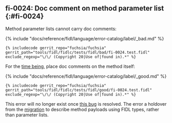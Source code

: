 ## fi-0024: Doc comment on method parameter list {:#fi-0024}

Method parameter lists cannot carry doc comments:

{% include "docs/reference/fidl/language/error-catalog/label/_bad.md" %}

```fidl
{% includecode gerrit_repo="fuchsia/fuchsia" gerrit_path="tools/fidl/fidlc/tests/fidl/bad/fi-0024.test.fidl" exclude_regexp="\/\/ (Copyright 20|Use of|found in).*" %}
```

<!-- TODO(https://fxbug.dev/42062042): Remove this error once this bug is resolved -->
For the [time being][fxbug-110654], place doc comments on the method itself:

{% include "docs/reference/fidl/language/error-catalog/label/_good.md" %}

```fidl
{% includecode gerrit_repo="fuchsia/fuchsia" gerrit_path="tools/fidl/fidlc/tests/fidl/good/fi-0024.test.fidl" exclude_regexp="\/\/ (Copyright 20|Use of|found in).*" %}
```

This error will no longer exist once [this bug][fxbug-110654] is resolved. The
error a holdover from the [migration][rfc-0050] to describe method payloads
using FIDL types, rather than parameter lists.

[fxbug-110654]: https://fxbug.dev/42062042
[rfc-0050]: /docs/contribute/governance/rfcs/0050_syntax_revamp.md
